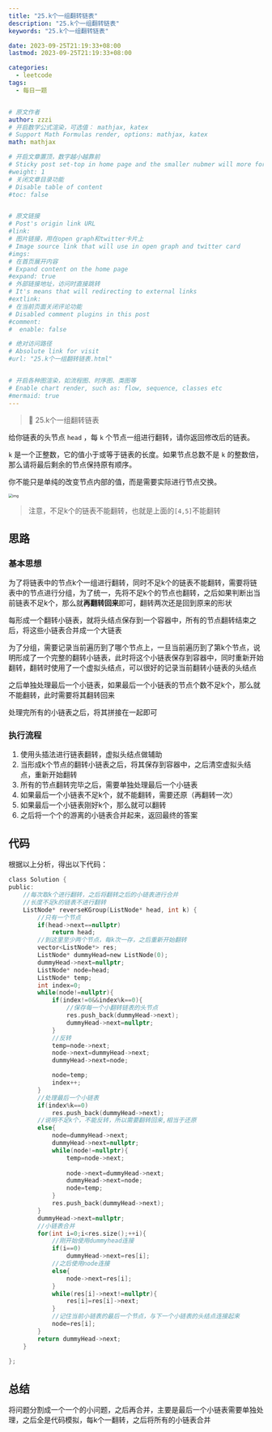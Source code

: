 ```yaml
---
title: "25.k个一组翻转链表"
description: "25.k个一组翻转链表"
keywords: "25.k个一组翻转链表"

date: 2023-09-25T21:19:33+08:00
lastmod: 2023-09-25T21:19:33+08:00

categories:
  - leetcode
tags:
  - 每日一题


# 原文作者
author: zzzi
# 开启数学公式渲染，可选值： mathjax, katex
# Support Math Formulas render, options: mathjax, katex
math: mathjax

# 开启文章置顶，数字越小越靠前
# Sticky post set-top in home page and the smaller nubmer will more forward.
#weight: 1
# 关闭文章目录功能
# Disable table of content
#toc: false


# 原文链接
# Post's origin link URL
#link:
# 图片链接，用在open graph和twitter卡片上
# Image source link that will use in open graph and twitter card
#imgs:
# 在首页展开内容
# Expand content on the home page
#expand: true
# 外部链接地址，访问时直接跳转
# It's means that will redirecting to external links
#extlink:
# 在当前页面关闭评论功能
# Disabled comment plugins in this post
#comment:
#  enable: false

# 绝对访问路径
# Absolute link for visit
#url: "25.k个一组翻转链表.html"


# 开启各种图渲染，如流程图、时序图、类图等
# Enable chart render, such as: flow, sequence, classes etc
#mermaid: true
---
```


>🍍 25.k个一组翻转链表

给你链表的头节点 `head` ，每 `k` 个节点一组进行翻转，请你返回修改后的链表。

`k` 是一个正整数，它的值小于或等于链表的长度。如果节点总数不是 `k` 的整数倍，那么请将最后剩余的节点保持原有顺序。

你不能只是单纯的改变节点内部的值，而是需要实际进行节点交换。

<img src="https://assets.leetcode.com/uploads/2020/10/03/reverse_ex2.jpg" alt="img" style="zoom:50%;" />

> 注意，不足k个的链表不能翻转，也就是上面的`[4,5]`不能翻转

<!--more-->

## 思路

### 基本思想

为了将链表中的节点k个一组进行翻转，同时不足k个的链表不能翻转，需要将链表中的节点进行分组，为了统一，先将不足k个的节点也翻转，之后如果判断出当前链表不足k个，那么就**再翻转回来**即可，翻转两次还是回到原来的形状

每形成一个翻转小链表，就将头结点保存到一个容器中，所有的节点翻转结束之后，将这些小链表合并成一个大链表

为了分组，需要记录当前遍历到了哪个节点上，一旦当前遍历到了第k个节点，说明形成了一个完整的翻转小链表，此时将这个小链表保存到容器中，同时重新开始翻转，翻转时使用了一个虚拟头结点，可以很好的记录当前翻转小链表的头结点

之后单独处理最后一个小链表，如果最后一个小链表的节点个数不足k个，那么就不能翻转，此时需要将其翻转回来

处理完所有的小链表之后，将其拼接在一起即可

### 执行流程

1. 使用头插法进行链表翻转，虚拟头结点做辅助
2. 当形成k个节点的翻转小链表之后，将其保存到容器中，之后清空虚拟头结点，重新开始翻转
3. 所有的节点翻转完毕之后，需要单独处理最后一个小链表
4. 如果最后一个小链表不足k个，就不能翻转，需要还原（再翻转一次）
5. 如果最后一个小链表刚好k个，那么就可以翻转
6. 之后将一个个的游离的小链表合并起来，返回最终的答案

## 代码

根据以上分析，得出以下代码：

```c
class Solution {
public:
    //每次取k个进行翻转，之后将翻转之后的小链表进行合并
    //长度不足k的链表不进行翻转
    ListNode* reverseKGroup(ListNode* head, int k) {
        //只有一个节点
        if(head->next==nullptr)
            return head;
        //到这里至少两个节点，每k次一存，之后重新开始翻转
        vector<ListNode*> res;
        ListNode* dummyHead=new ListNode(0);
        dummyHead->next=nullptr;
        ListNode* node=head;
        ListNode* temp;
        int index=0;
        while(node!=nullptr){
            if(index!=0&&index%k==0){
                //保存每一个小翻转链表的头节点
                res.push_back(dummyHead->next);
                dummyHead->next=nullptr;
            }
            //反转
            temp=node->next;
            node->next=dummyHead->next;
            dummyHead->next=node;

            node=temp;
            index++;
        }
        //处理最后一个小链表
        if(index%k==0)
            res.push_back(dummyHead->next);
        //说明不足k个，不能反转，所以需要翻转回来,相当于还原
        else{
            node=dummyHead->next;
            dummyHead->next=nullptr;
            while(node!=nullptr){
                temp=node->next;
                
                node->next=dummyHead->next;
                dummyHead->next=node;
                node=temp;
            }
            res.push_back(dummyHead->next);
        }
        dummyHead->next=nullptr;
        //小链表合并
        for(int i=0;i<res.size();++i){
            //刚开始使用dummyhead连接
            if(i==0)
                dummyHead->next=res[i];
            //之后使用node连接
            else{
                node->next=res[i];
            }
            while(res[i]->next!=nullptr){
                res[i]=res[i]->next;
            }
            //记住当前小链表的最后一个节点，与下一个小链表的头结点连接起来
            node=res[i];
        }
        return dummyHead->next;
    }
    
};
```

## 总结

将问题分割成一个一个的小问题，之后再合并，主要是最后一个小链表需要单独处理，之后全是代码模拟，每k个一翻转，之后将所有的小链表合并
